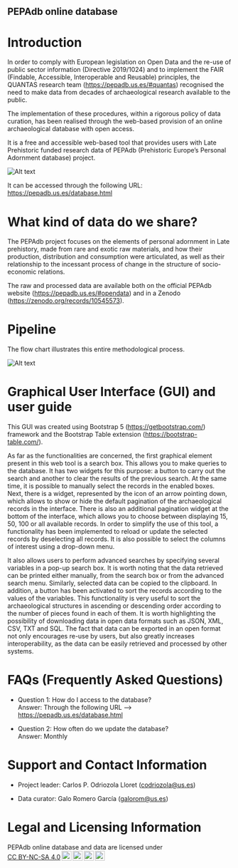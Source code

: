 ## PEPAdb online database

# Introduction

In order to comply with European legislation on Open Data and the re-use of public sector information (Directive 2019/1024) and to implement the FAIR (Findable, Accessible, Interoperable and Reusable) principles, the QUANTAS research team (https://pepadb.us.es/#quantas) recognised the need to make data from decades of archaeological research available to the public. 

The implementation of these procedures, within a rigorous policy of data curation, has been realised through the web-based provision of an online archaeological database with open access.

It is a free and accessible web-based tool that provides users with Late Prehistoric funded research data of PEPAdb (Prehistoric Europe’s Personal Adornment database) project.

![Alt text](https://pepadb.us.es/documentation/pepadb_db1.png)

It can be accessed through the following URL: https://pepadb.us.es/database.html 

# What kind of data do we share?

The PEPAdb project focuses on the elements of personal adornment in Late prehistory, made from rare and exotic raw materials, and how their production, distribution and consumption were articulated, as well as their relationship to the incessant process of change in the structure of socio-economic relations.

The raw and processed data are available both on the official PEPAdb website (https://pepadb.us.es/#opendata) and in a Zenodo (https://zenodo.org/records/10545573).

# Pipeline 

The flow chart illustrates this entire methodological process.

![Alt text](https://pepadb.us.es/documentation/pipeline1.png)

# Graphical User Interface (GUI) and user guide

This GUI was created using Bootstrap 5 (https://getbootstrap.com/) framework and the Bootstrap Table extension (https://bootstrap-table.com/).

As far as the functionalities are concerned, the first graphical element present in this web tool is a search box. This allows you to make queries to the database. It has two widgets for this purpose: a button to carry out the search and another to clear the results of the previous search. At the same time, it is possible to manually select the records in the enabled boxes. Next, there is a widget, represented by the icon of an arrow pointing down, which allows to show or hide the default pagination of the archaeological records in the interface. There is also an additional pagination widget at the bottom of the interface, which allows you to choose between displaying 15, 50, 100 or all available records. In order to simplify the use of this tool, a functionality has been implemented to reload or update the selected records by deselecting all records. It is also possible to select the columns of interest using a drop-down menu.

It also allows users to perform advanced searches by specifying several variables in a pop-up search box. It is worth noting that the data retrieved can be printed either manually, from the search box or from the advanced search menu. Similarly, selected data can be copied to the clipboard. In addition, a button has been activated to sort the records according to the values of the variables. This functionality is very useful to sort the archaeological structures in ascending or descending order according to the number of pieces found in each of them. It is worth highlighting the possibility of downloading data in open data formats such as JSON, XML, CSV, TXT and SQL. The fact that data can be exported in an open format not only encourages re-use by users, but also greatly increases interoperability, as the data can be easily retrieved and processed by other systems.

# FAQs (Frequently Asked Questions)

- Question 1: How do I access to the database?<br>
  Answer: Through the following URL --> https://pepadb.us.es/database.html 

- Question 2: How often do we update the database?<br>
  Answer: Monthly

# Support and Contact Information

- Project leader: Carlos P. Odriozola Lloret (codriozola@us.es)

- Data curator: Galo Romero García (galorom@us.es)

# Legal and Licensing Information

  <p style="display: table-cell;" xmlns:cc="http://creativecommons.org/ns#" xmlns:dct="http://purl.org/dc/terms/"><span property="dct:title">PEPAdb online database and data</span> are licensed under <a href="http://creativecommons.org/licenses/by-nc-sa/4.0/?ref=chooser-v1" target="_blank" rel="license noopener noreferrer" style="display:inline-block;">CC BY-NC-SA 4.0<img style="height:22px!important;margin-left:3px;vertical-align:text-bottom;" src="https://mirrors.creativecommons.org/presskit/icons/cc.svg?ref=chooser-v1"><img style="height:22px!important;margin-left:3px;vertical-align:text-bottom;" src="https://mirrors.creativecommons.org/presskit/icons/by.svg?ref=chooser-v1"><img style="height:22px!important;margin-left:3px;vertical-align:text-bottom;" src="https://mirrors.creativecommons.org/presskit/icons/nc.svg?ref=chooser-v1"><img style="height:22px!important;margin-left:3px;vertical-align:text-bottom;" src="https://mirrors.creativecommons.org/presskit/icons/sa.svg?ref=chooser-v1"></a></p>







